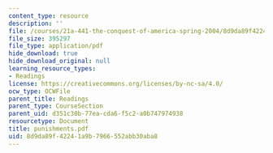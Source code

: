 ```yaml
---
content_type: resource
description: ''
file: /courses/21a-441-the-conquest-of-america-spring-2004/8d9da89f42241a9b7966552abb30aba8_punishments.pdf
file_size: 395297
file_type: application/pdf
hide_download: true
hide_download_original: null
learning_resource_types:
- Readings
license: https://creativecommons.org/licenses/by-nc-sa/4.0/
ocw_type: OCWFile
parent_title: Readings
parent_type: CourseSection
parent_uid: d351c30b-77ea-cda6-f5c2-a0b747974938
resourcetype: Document
title: punishments.pdf
uid: 8d9da89f-4224-1a9b-7966-552abb30aba8
---
```

